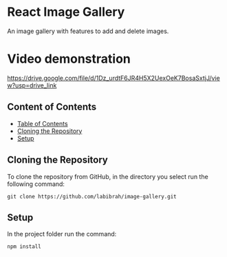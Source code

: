 # React Image Gallery
An image gallery with features to add and delete images.

# Video demonstration

https://drive.google.com/file/d/1Dz_urdtF6JR4H5X2UexOeK7BosaSxtjJ/view?usp=drive_link

## Content of Contents


  - [Table of Contents](#table-of-contents)
  - [Cloning the Repository](#cloning-the-repository)
  - [Setup](#setup)



## Cloning the Repository

To clone the repository from GitHub, in the directory you select run the following command:

```
git clone https://github.com/labibrah/image-gallery.git
```

## Setup


In the project folder  run the command:
```
npm install
```


